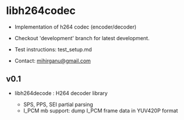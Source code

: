 libh264codec
==============

* Implementation of h264 codec (encoder/decoder)

* Checkout 'development' branch for latest development.

* Test instructions: test_setup.md

* Contact: mihirganu@gmail.com

## v0.1

* libh264decode : H264 decoder library

  - SPS, PPS, SEI partial parsing
  - I_PCM mb support: dump I_PCM frame data in YUV420P format


